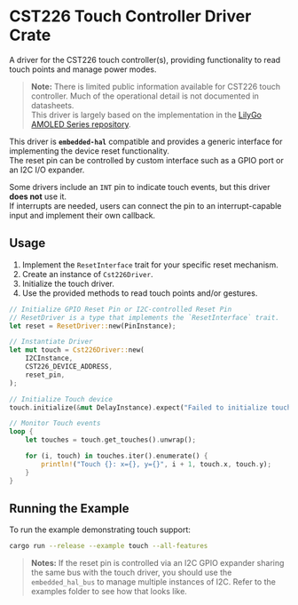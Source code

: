 # CST226 Touch Controller Driver Crate

A driver for the CST226 touch controller(s), providing functionality to read touch points and manage power modes.

> **Note:** There is limited public information available for CST226 touch controller. Much of the operational detail is not documented in datasheets.  
> This driver is largely based on the implementation in the [LilyGo AMOLED Series repository](https://github.com/Xinyuan-LilyGO/LilyGo-AMOLED-Series).

This driver is **`embedded-hal`** compatible and provides a generic interface for implementing the device reset functionality.  
The reset pin can be controlled by custom interface such as a GPIO port or an I2C I/O expander.

Some drivers include an `INT` pin to indicate touch events, but this driver **does not** use it.  
If interrupts are needed, users can connect the pin to an interrupt-capable input and implement their own callback.

## Usage

1. Implement the `ResetInterface` trait for your specific reset mechanism.
2. Create an instance of `Cst226Driver`.
3. Initialize the touch driver.
4. Use the provided methods to read touch points and/or gestures.

```rust
// Initialize GPIO Reset Pin or I2C-controlled Reset Pin
// ResetDriver is a type that implements the `ResetInterface` trait.
let reset = ResetDriver::new(PinInstance);

// Instantiate Driver
let mut touch = Cst226Driver::new(
    I2CInstance,
    CST226_DEVICE_ADDRESS,
    reset_pin,
);

// Initialize Touch device
touch.initialize(&mut DelayInstance).expect("Failed to initialize touch driver");

// Monitor Touch events
loop {
    let touches = touch.get_touches().unwrap();

    for (i, touch) in touches.iter().enumerate() {
        println!("Touch {}: x={}, y={}", i + 1, touch.x, touch.y);
    }
}
```

## Running the Example

To run the example demonstrating touch support:

```bash
cargo run --release --example touch --all-features
```

> **Notes:**
> If the reset pin is controlled via an I2C GPIO expander sharing the same bus with the touch driver, you should use the `embedded_hal_bus` to manage multiple instances of I2C. Refer to the examples folder to see how that looks like.
